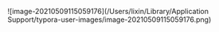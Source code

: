 ![image-20210509115059176](/Users/lixin/Library/Application Support/typora-user-images/image-20210509115059176.png)